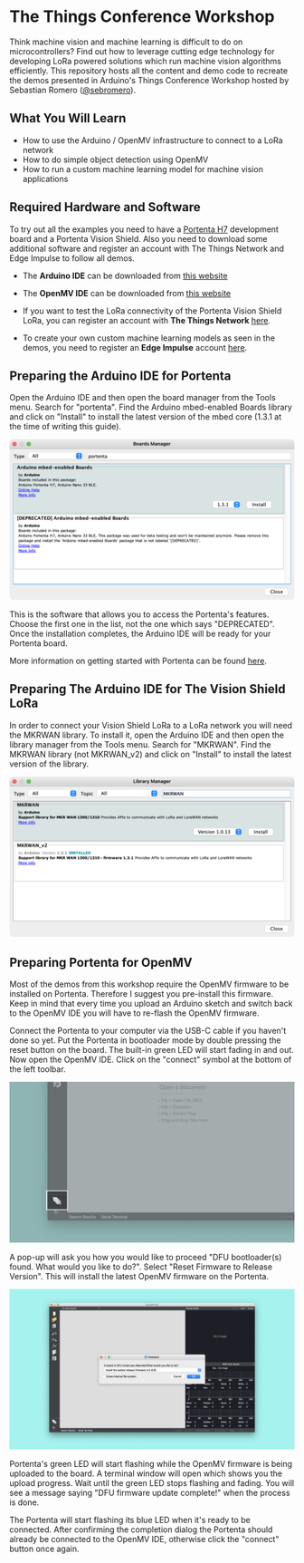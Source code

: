 # The Things Conference Workshop
Think machine vision and machine learning is difficult to do on microcontrollers? Find out how to leverage cutting edge technology for developing LoRa powered solutions which run machine vision algorithms efficiently.
This repository hosts all the content and demo code to recreate the demos presented in Arduino's Things Conference Workshop hosted by Sebastian Romero ([@sebromero](https://github.com/sebromero)).

## What You Will Learn
- How to use the Arduino / OpenMV infrastructure to connect to a LoRa network
- How to do simple object detection using OpenMV
- How to run a custom machine learning model for machine vision applications

## Required Hardware and Software
To try out all the examples you need to have a [Portenta H7](https://store.arduino.cc/portenta-h7) development board and a Portenta Vision Shield. Also you need to download some additional software and register an account with The Things Network and Edge Impulse to follow all demos.

- The **Arduino IDE** can be downloaded from [this website](https://www.arduino.cc/en/software)
- The **OpenMV IDE** can be downloaded from [this website](https://openmv.io/pages/download)

- If you want to test the LoRa connectivity of the Portenta Vision Shield LoRa, you can register an account with **The Things Network** [here](https://account.thethingsnetwork.org/register).
- To create your own custom machine learning models as seen in the demos, you need to register an **Edge Impulse** account [here](https://studio.edgeimpulse.com/).

## Preparing the Arduino IDE for Portenta
Open the Arduino IDE and then open the board manager from the Tools menu. Search for "portenta". Find the Arduino mbed-enabled Boards library and click on "Install" to install the latest version of the mbed core (1.3.1 at the time of writing this guide). 

![](./documentation/arduino-ide-board-manager.png)

This is the software that allows you to access the Portenta's features. Choose the first one in the list, not the one which says "DEPRECATED". Once the installation completes, the Arduino IDE will be ready for your Portenta board.

More information on getting started with Portenta can be found [here](https://www.arduino.cc/pro/tutorials/portenta-h7/por-ard-gs).

## Preparing The Arduino IDE for The Vision Shield LoRa

In order to connect your Vision Shield LoRa to a LoRa network you will need the MKRWAN library. To install it, open the Arduino IDE and then open the library manager from the Tools menu. Search for "MKRWAN". Find the MKRWAN library (not MKRWAN_v2) and click on "Install" to install the latest version of the library.

![](./documentation/arduino-ide-library-manager.png)

## Preparing Portenta for OpenMV
Most of the demos from this workshop require the OpenMV firmware to be installed on Portenta. Therefore I suggest you pre-install this firmware. Keep in mind that every time you upload an Arduino sketch and switch back to the OpenMV IDE you will have to re-flash the OpenMV firmware.

Connect the Portenta to your computer via the USB-C cable if you haven't done so yet. Put the Portenta in bootloader mode by double pressing the reset button on the board. The built-in green LED will start fading in and out. Now open the OpenMV IDE. Click on the "connect" symbol at the bottom of the left toolbar. 

![Click the connect button to attach the Portenta to the OpenMV IDE](documentation/por_openmv_click_connect.png)

A pop-up will ask you how you would like to proceed "DFU bootloader(s) found. What would you like to do?". Select "Reset Firmware to Release Version". This will install the latest OpenMV firmware on the Portenta. 

![Install the latest version of the OpenMV firmware](documentation/por_openmv_reset_firmware.png)

Portenta's green LED will start flashing while the OpenMV firmware is being uploaded to the board. A terminal window will open which shows you the upload progress. Wait until the green LED stops flashing and fading. You will see a message saying "DFU firmware update complete!" when the process is done.

The Portenta will start flashing its blue LED when it's ready to be connected. After confirming the completion dialog the Portenta should already be connected to the OpenMV IDE, otherwise click the "connect" button once again.